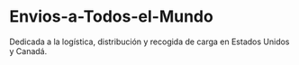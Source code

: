 # Envios-a-Todos-el-Mundo
Dedicada a la logística, distribución y recogida de carga en Estados Unidos y Canadá.
